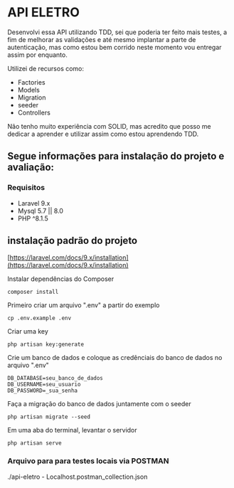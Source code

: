 # API ELETRO

Desenvolvi essa API utilizando TDD, sei que poderia ter feito mais testes, a fim de melhorar as validações e até mesmo implantar a parte de autenticação, mas como estou bem corrido neste momento vou entregar assim por enquanto.

Utilizei de recursos como:
- Factories
- Models
- Migration
- seeder
- Controllers

Não tenho muito experiência com SOLID, mas  acredito que posso me dedicar a aprender e utilizar assim como estou aprendendo TDD.

## Segue informações para instalação do projeto e avaliação:
    

### Requisitos

- Laravel 9.x
- Mysql 5.7 || 8.0
- PHP ^8.1.5

## instalação padrão do projeto
[https://laravel.com/docs/9.x/installation](https://laravel.com/docs/9.x/installation)


Instalar dependências do Composer
```
composer install
```

Primeiro criar um arquivo ".env" a partir do exemplo
```
cp .env.example .env
```

Criar uma key
```
php artisan key:generate
```

Crie um banco de dados e coloque as credênciais do banco de dados no arquivo ".env"
```
DB_DATABASE=seu_banco_de_dados
DB_USERNAME=seu_usuario
DB_PASSWORD=_sua_senha
```

Faça a migração do banco de dados juntamente com o seeder
```
php artisan migrate --seed
```

Em uma aba do terminal, levantar o servidor
```
php artisan serve
```


### Arquivo para para testes locais via POSTMAN

./api-eletro - Localhost.postman_collection.json

